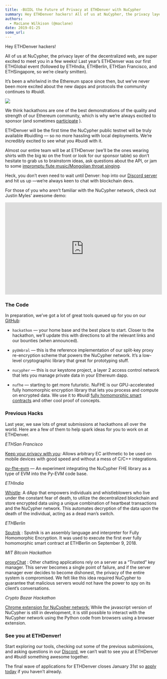 ```yaml
---
title: -BUIDL the Future of Privacy at ETHDenver with NuCypher
summary: Hey ETHDenver hackers! All of us at NuCypher, the privacy layer of the decentralized web, are super excited to meet you in a few weeks! Last year’s ETHDenver was our first ETHGlobal event (followed by ETHIndia, ETHBerlin, ETHSan Francisco, and ETHSingapore, so we’re clearly smitten). It’s been a whirlwind in the Ethereum space since then, but we’ve never been more excited about the new dapps and protocols the community continues to -buidl. We think hackathons are one of the best demonstrations o
authors:
  - MacLane Wilkison (@maclane)
date: 2019-01-25
some_url: 
---
```


Hey ETHDenver hackers!

All of us at NuCypher, the privacy layer of the decentralized web, are super excited to meet you in a few weeks! Last year’s ETHDenver was our first ETHGlobal event (followed by ETHIndia, ETHBerlin, ETHSan Francisco, and ETHSingapore, so we’re clearly smitten).

It’s been a whirlwind in the Ethereum space since then, but we’ve never been more excited about the new dapps and protocols the community continues to #buidl.

![](https://api.beta.kauri.io:443/ipfs/QmXYCxS2arsXPppHHXXSvCEoQJ2YNC41u6EP8YgAruA8HG)

We think hackathons are one of the best demonstrations of the quality and strength of our Ethereum community, which is why we’re always excited to sponsor (and sometimes [participate](https://devpost.com/software/sputnik)
 ).

ETHDenver will be the first time the NuCypher public testnet will be truly available #buidling — so no more hassling with local deployments. We’re incredibly excited to see what you #buidl with it.

Almost our entire team will be at ETHDenver (we’ll be the ones wearing shirts with the big  `NU` on the front or look for our sponsor table) so don’t hesitate to grab us to brainstorm ideas, ask questions about the API, or jam to some 
[impromptu flute music/Mongolian throat singing](https://youtu.be/OuY9WXK61gY).

Heck, you don’t even need to wait until Denver: hop into our [Discord server](https://discord.gg/7rmXa3S) and hit us up —we’re always keen to chat with blockchain devs.

For those of you who aren’t familiar with the NuCypher network, check out Justin Myles’ awesome demo:
<iframe allowfullscreen="" frameborder="0" height="300" scrolling="no" src="https://www.youtube.com/embed/OuY9WXK61gY" width="512"></iframe>


### The Code
In preparation, we’ve got a lot of great tools queued up for you on our [GitHub](https://github.com/nucypher):

 *  `hackathon` — your home base and the best place to start. Closer to the hackathon, we’ll update this with directions to all the relevant links and our bounties (when announced).

 *  `pyUmbral` — this is the reference implementation of our split-key proxy re-encryption scheme that powers the NuCypher network. It’s a low-level cryptographic library that great for prototyping stuff.

 *  `nucypher` — this is our keystone project, a layer 2 access control network that lets you manage private data in your Ethereum dapp.

 *  `nufhe` — starting to get more futuristic. NuFHE is our GPU-accelerated fully homomorphic encryption library that lets you process and compute on encrypted data. We use it to #buidl [fully homomorphic smart contracts](https://github.com/nucypher/Sputnik) and other cool proof of concepts.

### Previous Hacks
Last year, we saw lots of great submissions at hackathons all over the world. Here are a few of them to help spark ideas for you to work on at ETHDenver.
 
_ETHSan Francisco_
  
[Keep your privacy with you](https://devpost.com/software/keep-you-privacy-with-you): Allows arbitrary EC arithmetic to be used on mobile devices with good speed and without a mess of C/C++ integrations.
 
[py-fhe-evm](https://devpost.com/software/py-fhe-evm) — An experiment integrating the NuCypher FHE library as a type of EVM into the Py-EVM code base.
 
_ETHIndia_
  
[Whistle](https://devfolio.co/submissions/we-are-calling-our-platform-whistle-we-have-chosen-this-name-as-we-wanted-to-build-a-platform-to-empower-whistleblowers-and-those-who-live-under-constant-fear-of-death): A dApp that empowers individuals and whistleblowers who live under the constant fear of death, to utilize the decentralized blockchain and store encrypted data using a unique combination of heartbeat transactions and the NuCypher network. This automates decryption of the data upon the death of the individual, acting as a dead man’s switch.
 
_ETHBerlin_
  
[Sputnik](https://github.com/nucypher/sputnik)
 : Sputnik is an assembly language and interpreter for Fully Homomorphic Encryption. It was used to execute the first ever fully homomorphic smart contract at ETHBerlin on September 9, 2018.
 
_MIT Bitcoin Hackathon_
    
[proxyChat](https://devpost.com/software/dechat-jh902i)
 : Other chatting applications rely on a server as a “Trusted” key manager. This server becomes a single point of failure, and if the server manager ever decides to become dishonest, the privacy of the entire system is compromised. We felt like this idea required NuCypher to guarantee that malicious servers would not have the power to spy on its client’s conversations.
 
_Crypto Bazar Hackathon_
  
[Chrome extension for NuCypher network:](https://gitlab.com/vanes/nucypher---chromeextesion-with-gui-and-logging)
 While the javascript version of NuCypher is still in development, it is still possible to interact with the NuCypher network using the Python code from browsers using a browser extension.

### See you at ETHDenver!
Start exploring our tools, checking out some of the previous submissions, and asking questions in our 
[Discord](https://discord.gg/7rmXa3S), we can’t wait to see you at ETHDenver and #buidl something awesome together.

The final wave of applications for ETHDenver closes January 31st so [apply today](https://www.ethdenver.com/) if you haven’t already.
